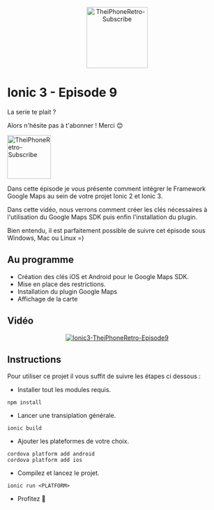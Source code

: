 <p align="center">
  <img src="http://dimitridessus.fr/img/logo_circle.png" width="140px" alt="TheiPhoneRetro-Subscribe">
</p>

# Ionic 3 - Episode 9

La serie te plait ?

Alors n'hésite pas à t'abonner ! Merci :blush:

<a href="https://www.youtube.com/subscription_center?add_user=theiphoneretro">
  <img src="http://www.pngall.com/wp-content/uploads/2016/03/Subscribe-PNG-12.png" width="100px" alt="TheiPhoneRetro-Subscribe">
</a>

Dans cette épisode je vous présente comment intégrer le Framework Google Maps au sein de votre projet Ionic 2 et Ionic 3.

Dans cette vidéo, nous verrons comment créer les clés nécessaires à l'utilisation du Google Maps SDK puis enfin l'installation du plugin.

Bien entendu, il est parfaitement possible de suivre cet épisode sous Windows, Mac ou Linux =)

## Au programme

- Création des clés iOS et Android pour le Google Maps SDK.
- Mise en place des restrictions.
- Installation du plugin Google Maps
- Affichage de la carte

## Vidéo

<p align="center">
  <a href="https://www.youtube.com/watch?v=DuUV4_YrZy4"><img src="https://img.youtube.com/vi/DuUV4_YrZy4/0.jpg" alt="Ionic3-TheiPhoneRetro-Episode9"></a>
</p>

## Instructions

Pour utiliser ce projet il vous suffit de suivre les étapes ci dessous :

- Installer tout les modules requis.
```{r, engine='sh', count_lines}
npm install
```

- Lancer une transiplation générale.
```{r, engine='sh', count_lines}
ionic build
```

- Ajouter les plateformes de votre choix.
```{r, engine='sh', count_lines}
cordova platform add android
cordova platform add ios
```

- Compilez et lancez le projet.
```{r, engine='sh', count_lines}
ionic run <PLATFORM>
```

- Profitez :tada:
